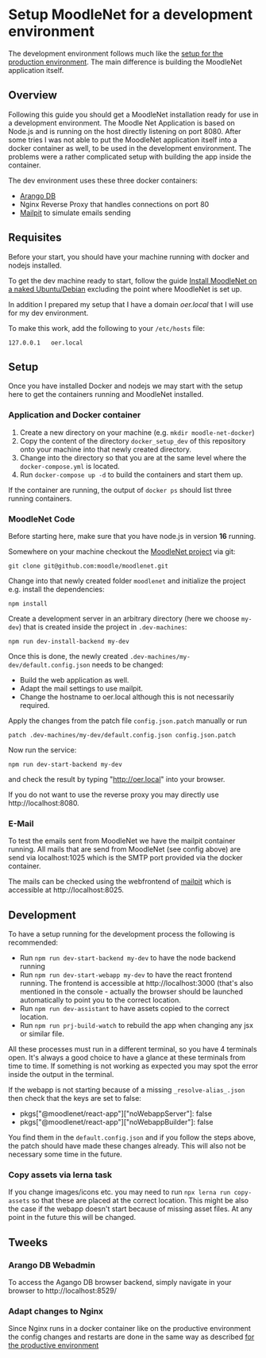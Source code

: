 # Setup MoodleNet for a development environment

The development environment follows much like the
[setup for the production environment](docker_setup.md). The main difference
is building the MoodleNet application itself.

## Overview

Following this guide you should get a MoodleNet installation ready for use in a
development environment. The Moodle Net Application is based on Node.js and is
running on the host directly listening on port 8080. After some tries I was not
able to put the MoodleNet application itself into a docker container as well,
to be used in the development environment. The problems were a rather
complicated setup with building the app inside the container.

The dev environment uses these three docker containers:

* [Arango DB](https://hub.docker.com/_/arangodb)
* Nginx Reverse Proxy that handles connections on port 80
* [Mailpit](https://hub.docker.com/r/axllent/mailpit) to simulate emails sending

## Requisites

Before your start, you should have your machine running with docker and nodejs installed.

To get the dev machine ready to start, follow the guide 
[Install MoodleNet on a naked Ubuntu/Debian](./install_debian.md) excluding
the point where MoodleNet is set up.

In addition I prepared my setup that I have a domain *oer.local* that I will use
for my dev environment.

To make this work, add the following to your `/etc/hosts` file:
```
127.0.0.1	oer.local
```

## Setup

Once you have installed Docker and nodejs we may start with the setup here to get the containers
running and MoodleNet installed.

### Application and Docker container

1. Create a new directory on your machine (e.g. `mkdir moodle-net-docker`)
1. Copy the content of the directory `docker_setup_dev` of this repository onto your machine
into that newly created directory.
1. Change into the directory so that you are at the same level where the
`docker-compose.yml` is located.
1. Run `docker-compose up -d` to build the containers and start them up.

If the container are running, the output of `docker ps` should list three
running containers.

### MoodleNet Code

Before starting here, make sure that you have node.js in version **16** running.

Somewhere on your machine checkout the
[MoodleNet project](https://github.com/moodle/moodlenet) via git:
```
git clone git@github.com:moodle/moodlenet.git
```

Change into that newly created folder `moodlenet` and initialize the project
e.g. install the dependencies:
```
npm install
```

Create a development server in an arbitrary directory (here we choose `my-dev`)
that is created inside the project in `.dev-machines`:
```
npm run dev-install-backend my-dev
```

Once this is done, the newly created `.dev-machines/my-dev/default.config.json`
needs to be changed:

- Build the web application as well.
- Adapt the mail settings to use mailpit.
- Change the hostname to oer.local although this is not necessarily required.

Apply the changes from the patch file `config.json.patch` manually or run
```
patch .dev-machines/my-dev/default.config.json config.json.patch
```

Now run the service:
```
npm run dev-start-backend my-dev
```

and check the result by typing "http://oer.local" into your browser.

If you do not want to use the reverse proxy you may directly use
http://localhost:8080.

### E-Mail

To test the emails sent from MoodleNet we have the mailpit container running.
All mails that are send from MoodleNet (see config above) are send via
localhost:1025 which is the SMTP port provided via the docker container.

The mails can be checked using the webfrontend of
[mailpit](https://github.com/axllent/mailpit) which is accessible
at http://localhost:8025.

## Development

To have a setup running for the development process the following is recommended:
* Run `npm run dev-start-backend my-dev` to have the node backend running
* Run `npm run dev-start-webapp my-dev` to have the react frontend running. The frontend
is accessible at http://localhost:3000 (that's also mentioned in the console - actually the browser
should be launched automatically to point you to the correct location.
* Run `npm run dev-assistant` to have assets copied to the correct location.
* Run `npm run prj-build-watch` to rebuild the app when changing any jsx or similar file.

All these processes must run in a different terminal, so you have 4 terminals open. It's always a good
choice to have a glance at these terminals from time to time. If something is not working as expected
you may spot the error inside the output in the terminal.

If the webapp is not starting because of a missing `_resolve-alias_.json` then check that the keys are
set to false:
* pkgs["@moodlenet/react-app"]["noWebappServer"]: false
* pkgs["@moodlenet/react-app"]["noWebappBuilder"]: false

You find them in the `default.config.json` and if you follow the steps above, the patch should have made
these changes already. This will also not be necessary some time in the future.


### Copy assets via lerna task

If you change images/icons etc. you may need to run `npx lerna run copy-assets` so that these are
placed at the correct location. This might be also the case if the webapp doesn't start because of missing
asset files. At any point in the future this will be changed.


## Tweeks

### Arango DB Webadmin

To access the Agango DB browser backend, simply navigate in your browser to
http://localhost:8529/

### Adapt changes to Nginx

Since Nginx runs in a docker container like on the productive environment
the config changes and restarts are done in the same way as described
[for the productive environment](docker_setup.md#adapt-changes-to-nginx)

